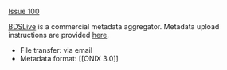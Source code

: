 [Issue 100](https://github.com/thoth-pub/thoth/issues/100)

[BDSLive](https://www.bdslive.com/) is a commercial metadata aggregator. Metadata upload instructions are provided [here](https://www.bdslive.com/publishers/upload-your-metadata/).

* File transfer: via email
* Metadata format: [[ONIX 3.0]]
